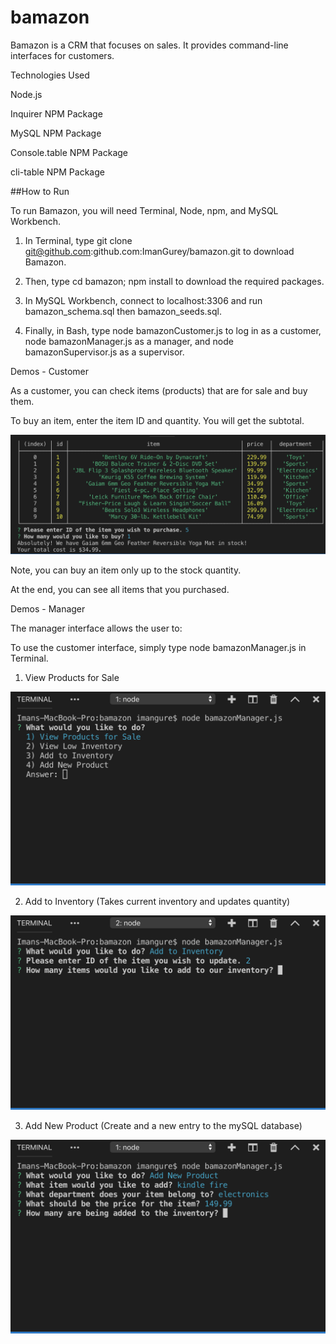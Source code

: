 # bamazon

Bamazon is a CRM that focuses on sales. It provides command-line interfaces for customers.


Technologies Used
  
Node.js

Inquirer NPM Package

MySQL NPM Package

Console.table NPM Package

cli-table   NPM Package



##How to Run

To run Bamazon, you will need Terminal, Node, npm, and MySQL Workbench.

1. In Terminal, type git clone git@github.com:github.com:ImanGurey/bamazon.git to download Bamazon.


2. Then, type cd bamazon; npm install to download the required packages.


3. In MySQL Workbench, connect to localhost:3306 and run bamazon_schema.sql then bamazon_seeds.sql.



4. Finally, in Bash, type node bamazonCustomer.js to log in as a customer, node bamazonManager.js as a manager, and node bamazonSupervisor.js as a supervisor.



Demos - Customer

As a customer, you can check items (products) that are for sale and buy them.




To buy an item, enter the item ID and quantity. You will get the subtotal.


![](images/ScreenShot4.png)


Note, you can buy an item only up to the stock quantity.


At the end, you can see all items that you purchased.





Demos - Manager


The manager interface allows the user to:

To use the customer interface, simply type node bamazonManager.js in Terminal.




1. View Products for Sale


![](images/ScreenShot1.png)



2. Add to Inventory (Takes current inventory and updates quantity)

![](images/ScreenShot2.png)



3. Add New Product (Create and a new entry to the mySQL database)


![](images/ScreenShot3.png)
